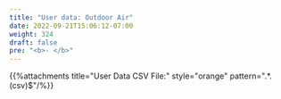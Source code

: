 ```yaml
---
title: "User data: Outdoor Air"
date: 2022-09-21T15:06:12-07:00
weight: 324
draft: false
pre: "<b>- </b>"
---
```


{{%attachments title="User Data CSV File:" style="orange" pattern=".*\.(csv)$"/%}}
